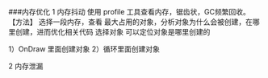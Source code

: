 ###内存优化
   1 内存抖动
   使用 profile 工具查看内存，锯齿状，GC频繁回收。
   【方法】 选择一段内存，查看 最大占用的对象，分析对象为什么会被创建，在哪里创建，进而优化相关代码
   选择对象 可以定位对象是哪里创建的

   1）OnDraw 里面创建对象
   2）循环里面创建对象
   
   2 内存泄漏